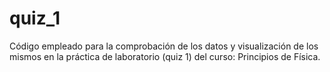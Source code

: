# quiz_1
Código empleado para la comprobación de los datos y visualización de los mismos en la práctica de laboratorio (quiz 1) del curso: Principios de Física.

